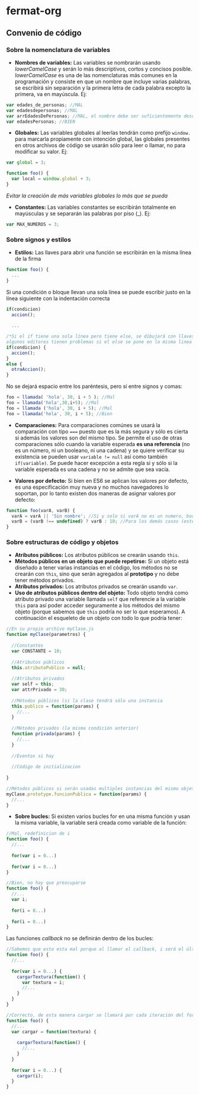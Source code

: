 # fermat-org

## Convenio de código

### Sobre la nomenclatura de variables

- __Nombres de variables:__ Las variables se nombrarán usando _lowerCamelCase_ y serán lo más descriptivos, cortos y concisos posible. _lowerCamelCase_ es una de las nomenclaturas más comunes en la programación y consiste en que un nombre que incluye varias palabras, se escribirá sin separación y la primera letra de cada palabra excepto la primera, va en mayúscula. Ej:
```javascript
var edades_de_personas; //MAL
var edadesdepersonas; //MAL
var arrEdadesDePersonas; //MAL, el nombre debe ser suficientemente descriptivo para inferir su tipo
var edadesPersonas; //BIEN
```

- __Globales:__ Las variables globales al leerlas tendrán como prefijo `window.` para marcarla propiamente con intención global, las globales presentes en otros archivos de código se usarán sólo para leer o llamar, no para modificar su valor. Ej:
```javascript
var global = 3;

function foo() {
  var local = window.global + 3;
}
```
_Evitar la creación de más variables globales lo más que se pueda_

- __Constantes:__ Las variables constantes se escribirán totalmente en mayúsculas y se separarán las palabras por piso (_). Ej:
```javascript
var MAX_NUMEROS = 3;
```

### Sobre signos y estilos

- __Estilos:__ Las llaves para abrir una función se escribirán en la misma línea de la firma
```javascript
function foo() {
  ...
}
```
Si una condición o bloque llevan una sola línea se puede escribir justo en la línea siguiente con la indentación correcta
```javascript
if(condicion)
  accion();
  
  ...

/*Si el if tiene una sola línea pero tiene else, se dibujará con llaves, los else irán en la línea de abajo,
algunos editores tienen problemas si el else se pone en la misma linea que donde se cierra  */
if(condicion) {
  accion();
}
else {
  otraAccion();
}
```
No se dejará espacio entre los paréntesis, pero sí entre signos y comas:
```javascript
foo = llamada( 'hola', 30, i + 5 ); //Mal
foo = llamada('hola',30,i+5); //Mal
foo = llamada ('hola', 30, i + 5); //Mal
foo = llamada('hola', 30, i + 5); //Bien
```

- __Comparaciones:__ Para comparaciones comúnes se usará la comparación con tipo `===` puesto que es la más segura y sólo es cierta si además los valores son del mismo tipo. Se permite el uso de otras comparaciones sólo cuando la variable esperada __es una referencia__ (no es un número, ni un booleano, ni una cadena) y se quiere verificar su existencia se pueden usar `variable != null` así como también `if(variable)`. Se puede hacer excepción a esta regla si y sólo si la variable esperada es una cadena y no se admite que sea vacía.

- __Valores por defecto:__ Si bien en ES6 se aplican los valores por defecto, es una especificación muy nueva y no muchos navegadores lo soportan, por lo tanto existen dos maneras de asignar valores por defecto:
```javascript
function foo(varA, varB) {
  varA = varA || 'Sin nombre'; //Si y solo si varA no es un numero, booleano. (También se rechazan cadenas vacías)
  varB = (varB !== undefined) ? varB : 10; //Para los demás casos (este es preferible por ser más seguro para las variables de valor)
}
```

### Sobre estructuras de código y objetos

- __Atributos públicos:__ Los atributos públicos se crearán usando `this`.
- __Métodos públicos en un objeto que puede repetirse:__ Si un objeto está diseñado a tener varias instancias en el código, los métodos no se crearán con `this`, sino que serán agregados al __prototipo__ y no debe tener métodos privados.
- __Atributos privados:__ Los atributos privados se crearán usando `var`.
- __Uso de atributos públicos dentro del objeto:__ Todo objeto tendrá como atributo privado una variable llamada `self` que referencie a la variable `this` para así poder acceder seguramente a los métodos del mismo objeto (porque sabemos que `this` podría no ser lo que esperamos). A continuación el esqueleto de un objeto con todo lo que podría tener:

```javascript
//En su propio archivo myClase.js
function myClase(parametros) {
  
  //Constantes
  var CONSTANTE = 10;
  
  //Atributos públicos
  this.atributoPublico = null;
  
  //Atributos privados
  var self = this;
  var attrPrivado = 30;
  
  //Métodos públicos (si la clase tendrá sólo una instancia
  this.publico = function(params) {
    //...
  }
  
  //Métodos privados (la misma condición anterior)
  function privada(params) {
    //...
  }
  
  //Eventos si hay
  
  //Código de initializacion
  
}

//Métodos públicos si serán usadas multiples instancias del mismo objeto
myClase.prototype.funcionPublica = function(params) {
  //...
}
```

- __Sobre bucles:__ Si existen varios bucles for en una misma función y usan la misma variable, la variable será creada como variable de la función:
```javascript
//Mal, redefinicion de i
function foo() {
  //...
  
  for(var i = 0...)
  
  for(var i = 0...)
}

//Bien, no hay que preocuparse
function foo() {
  //...
  var i;
  
  for(i = 0...)
  
  for(i = 0...)
}
```

Las funciones _callback_ no se definirán dentro de los bucles:
```javascript
//Sabemos que esto esta mal porque al llamar el callback, i será el último valor que se le puso.
function foo() {
  //...
  
  for(var i = 0...) {
    cargarTextura(function() {
      var textura = i;
      //...
    }
  }
}

//Correcto, de esta manera cargar se llamará por cada iteración del for y con sus respectivos valores
function foo() {
  //...
  var cargar = function(textura) {
  
    cargarTextura(function() {
      //...
    }
  }
  
  for(var i = 0...) {
    cargar(i);
  }
}
```
